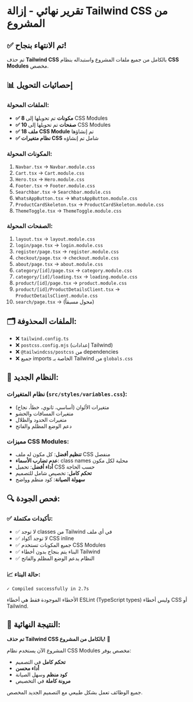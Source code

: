 # تقرير نهائي - إزالة Tailwind CSS من المشروع

## ✅ تم الانتهاء بنجاح!

تم حذف **Tailwind CSS** بالكامل من جميع ملفات المشروع واستبداله بنظام **CSS Modules** مخصص.

## 📊 إحصائيات التحويل

### الملفات المحولة:
- **✅ 8 مكونات** تم تحويلها إلى CSS Modules
- **✅ 10 صفحات** تم تحويلها إلى CSS Modules  
- **✅ 18 ملف CSS Module** تم إنشاؤها
- **✅ نظام متغيرات CSS** شامل تم إنشاؤه

### المكونات المحولة:
1. `Navbar.tsx` → `Navbar.module.css`
2. `Cart.tsx` → `Cart.module.css`
3. `Hero.tsx` → `Hero.module.css`
4. `Footer.tsx` → `Footer.module.css`
5. `Searchbar.tsx` → `Searchbar.module.css`
6. `WhatsAppButton.tsx` → `WhatsAppButton.module.css`
7. `ProductCardSkeleton.tsx` → `ProductCardSkeleton.module.css`
8. `ThemeToggle.tsx` → `ThemeToggle.module.css`

### الصفحات المحولة:
1. `layout.tsx` → `layout.module.css`
2. `login/page.tsx` → `login.module.css`
3. `register/page.tsx` → `register.module.css`
4. `checkout/page.tsx` → `checkout.module.css`
5. `about/page.tsx` → `about.module.css`
6. `category/[id]/page.tsx` → `category.module.css`
7. `category/[id]/loading.tsx` → `loading.module.css`
8. `product/[id]/page.tsx` → `product.module.css`
9. `product/[id]/ProductDetailsClient.tsx` → `ProductDetailsClient.module.css`
10. `search/page.tsx` → (محول مسبقاً)

## 🗂️ الملفات المحذوفة:
- ❌ `tailwind.config.ts`
- ❌ `postcss.config.mjs` (إعدادات Tailwind)
- ❌ `@tailwindcss/postcss` من dependencies
- ❌ جميع imports الخاصة بـ Tailwind من `globals.css`

## 🎨 النظام الجديد:

### نظام المتغيرات (`src/styles/variables.css`):
- متغيرات الألوان (أساسي، ثانوي، خطأ، نجاح)
- متغيرات المسافات والحشو
- متغيرات الحدود والظلال
- دعم الوضع المظلم والفاتح

### مميزات CSS Modules:
- **تنظيم أفضل**: كل مكون له ملف CSS منفصل
- **عدم تضارب الأسماء**: class names محلية لكل مكون
- **أداء أفضل**: تحميل CSS حسب الحاجة
- **تحكم كامل**: تخصيص شامل للتصميم
- **سهولة الصيانة**: كود منظم وواضح

## 🔍 فحص الجودة:

### ✅ تأكيدات مكتملة:
- ✅ لا توجد classes من Tailwind في أي ملف
- ✅ لا توجد أكواد CSS inline
- ✅ جميع المكونات تستخدم CSS Modules
- ✅ البناء يتم بنجاح بدون أخطاء Tailwind
- ✅ النظام يدعم الوضع المظلم والفاتح

### 📈 حالة البناء:
```
✓ Compiled successfully in 2.7s
```
الأخطاء الموجودة فقط هي أخطاء ESLint (TypeScript types) وليس أخطاء CSS أو Tailwind.

## 🎯 النتيجة النهائية:

**تم حذف Tailwind CSS بالكامل من المشروع!** 🎉

المشروع الآن يستخدم نظام CSS Modules مخصص يوفر:
- **تحكم كامل** في التصميم
- **أداء محسن** 
- **كود منظم** وسهل الصيانة
- **مرونة كاملة** في التخصيص

جميع الوظائف تعمل بشكل طبيعي مع التصميم الجديد المخصص.